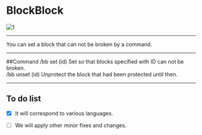 # BlockBlock
![1](http://gigantessbeta.esy.es/bb/image/BlockBlock.png)
***
You can set a block that can not be broken by a command.

***
##Command
/bb set (id) Set so that blocks specified with ID can not be broken.<br>
/bb unset (id) Unprotect the block that had been protected until then.
***
## To do list
- [x] It will correspond to various languages.<br>
- [ ] We will apply other minor fixes and changes.

